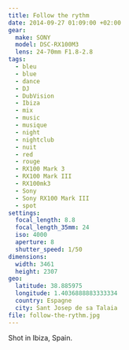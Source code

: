 ```yaml
---
title: Follow the rythm
date: 2014-09-27 01:09:00 +02:00
gear:
  make: SONY
  model: DSC-RX100M3
  lens: 24-70mm F1.8-2.8
tags:
  - bleu
  - blue
  - dance
  - DJ
  - DubVision
  - Ibiza
  - mix
  - music
  - musique
  - night
  - nightclub
  - nuit
  - red
  - rouge
  - RX100 Mark 3
  - RX100 Mark III
  - RX100mk3
  - Sony
  - Sony RX100 Mark III
  - spot
settings:
  focal_length: 8.8
  focal_length_35mm: 24
  iso: 4000
  aperture: 8
  shutter_speed: 1/50
dimensions:
  width: 3461
  height: 2307
geo:
  latitude: 38.885975
  longitude: 1.4036888883333334
  country: Espagne
  city: Sant Josep de sa Talaia
file: follow-the-rythm.jpg
---
```


Shot in Ibiza, Spain.

